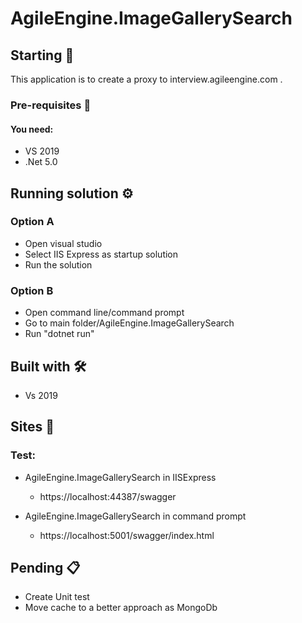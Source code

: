 # AgileEngine.ImageGallerySearch


## Starting 🚀
This application is to create a proxy to interview.agileengine.com .

### Pre-requisites 🔧
#### You need:
* VS 2019
* .Net 5.0

## Running solution ⚙️
### Option A
* Open visual studio
* Select IIS Express as startup solution
* Run the solution

### Option B
* Open command line/command prompt
* Go to main folder/AgileEngine.ImageGallerySearch
* Run "dotnet run"



## Built with 🛠️
* Vs 2019

## Sites 📌
### Test:
* AgileEngine.ImageGallerySearch in IISExpress
	* https://localhost:44387/swagger
	
* AgileEngine.ImageGallerySearch in command prompt
	* https://localhost:5001/swagger/index.html

## Pending 📋
* Create Unit test
* Move cache to a better approach as MongoDb